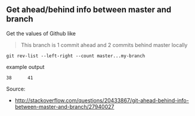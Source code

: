 ## Get ahead/behind info between master and branch


Get the values of Github like 
> This branch is 1 commit ahead and 2 commits behind master 
locally 

```
git rev-list --left-right --count master...my-branch
```
example output 

```
38      41
```

Source:
* http://stackoverflow.com/questions/20433867/git-ahead-behind-info-between-master-and-branch/27940027
